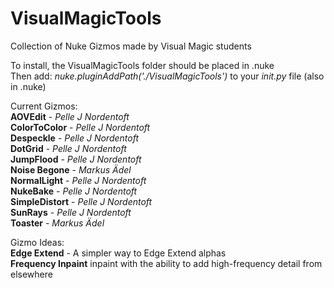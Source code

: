 # VisualMagicTools

Collection of Nuke Gizmos made by Visual Magic students

To install, the VisualMagicTools folder should be placed in .nuke\
Then add: *nuke.pluginAddPath('./VisualMagicTools')* to your *init.py* file (also in .nuke)

Current Gizmos:\
**AOVEdit** - *Pelle J Nordentoft*\
**ColorToColor** - *Pelle J Nordentoft*\
**Despeckle** - *Pelle J Nordentoft*\
**DotGrid** - *Pelle J Nordentoft*\
**JumpFlood** - *Pelle J Nordentoft*\
**Noise Begone** - *Markus Ädel*\
**NormalLight** - *Pelle J Nordentoft*\
**NukeBake** - *Pelle J Nordentoft*\
**SimpleDistort** - *Pelle J Nordentoft*\
**SunRays** - *Pelle J Nordentoft*\
**Toaster** - *Markus Ädel*

Gizmo Ideas:\
**Edge Extend** - A simpler way to Edge Extend alphas\
**Frequency Inpaint** inpaint with the ability to add high-frequency detail from elsewhere